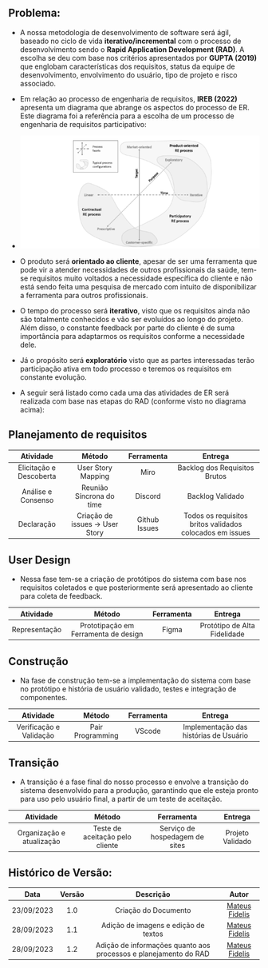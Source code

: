 ##  Problema:
- A nossa metodologia de desenvolvimento de software será ágil, baseado no ciclo de vida **iterativo/incremental** com o processo de desenvolvimento sendo o **Rapid Application Development (RAD)**.  A escolha se deu com base nos critérios apresentados por **GUPTA (2019)** que englobam características dos requisitos, status da equipe de desenvolvimento, envolvimento do usuário, tipo de projeto e risco associado.
- Em relação ao processo de engenharia de requisitos, **IREB (2022)** apresenta um diagrama que abrange os aspectos do processo de ER. Este diagrama foi a referência para a escolha de um processo de engenharia de requisitos participativo:
- ![imagem_requisitos_participativo](assets/images/requisitos_participativo.png)

- O produto será **orientado ao cliente**, apesar de ser uma ferramenta que pode vir a atender necessidades de outros profissionais da saúde, tem-se requisitos muito voltados a necessidade específica do cliente e não está sendo feita uma pesquisa de mercado com intuito de disponibilizar a ferramenta para outros profissionais.
- O tempo do processo será **iterativo**, visto que os requisitos ainda não são totalmente conhecidos e vão ser evoluídos ao longo do projeto. Além disso, o constante feedback por parte do cliente é de suma importância para adaptarmos os requisitos conforme a necessidade dele.
- Já o propósito será **exploratório** visto que as partes interessadas terão participação ativa em todo processo e teremos os requisitos em constante evolução.

- A seguir será listado como cada uma das atividades de ER será realizada com base nas etapas do RAD (conforme visto no diagrama acima):

##  Planejamento de requisitos

| Atividade | Método | Ferramenta | Entrega |
| :--------: | :--------: | :--------: | :--------: |
|  Elicitação e Descoberta | User Story Mapping | Miro | Backlog dos Requisitos Brutos |
|  Análise e Consenso | Reunião Síncrona do time | Discord | Backlog Validado |
|  Declaração | Criação de issues -> User Story | Github Issues | Todos os requisitos britos validados colocados em issues |

##  User Design

- Nessa fase tem-se a criação de protótipos do sistema com base nos requisitos coletados e que posteriormente será apresentado ao cliente para coleta de feedback.

| Atividade | Método | Ferramenta | Entrega |
| :--------: | :--------: | :--------: | :--------: |
|  Representação | Prototipação em Ferramenta de design | Figma | Protótipo de Alta Fidelidade |

##  Construção
- Na fase de construção tem-se a implementação do sistema com base no protótipo e história de usuário validado, testes e integração de componentes.

| Atividade | Método | Ferramenta | Entrega |
| :--------: | :--------: | :--------: | :--------: |
|  Verificação e Validação | Pair Programming | VScode | Implementação das histórias de Usuário |

##  Transição

- A transição é a fase final do nosso processo e envolve a transição do sistema desenvolvido para a produção, garantindo que ele esteja pronto para uso pelo usuário final, a partir de um teste de aceitação. 

| Atividade | Método | Ferramenta | Entrega |
| :--------: | :--------: | :--------: | :--------: |
|  Organização e atualização | Teste de aceitação pelo cliente | Serviço de hospedagem de sites | Projeto Validado |

##  Histórico de Versão:

| **Data** | **Versão** | **Descrição** | **Autor** |
| :--------: | :--------: | :--------:  | :--------: | 
| 23/09/2023 | 1.0 | Criação do Documento  | [Mateus Fidelis](https://github.com/MatsFidelis)  |
| 28/09/2023 | 1.1 | Adição de imagens e edição de textos  |  [Mateus Fidelis](https://github.com/MatsFidelis)  |
| 28/09/2023 | 1.2 | Adição de informações quanto aos processos e planejamento do RAD |  [Mateus Fidelis](https://github.com/MatsFidelis)  |
